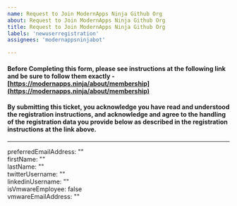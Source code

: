 ```yaml
---
name: Request to Join ModernApps Ninja Github Org
about: Request to Join ModernApps Ninja Github Org
title: Request to Join ModernApps Ninja Github Org
labels: 'newuserregistration'
assignees: 'modernappsninjabot'

---
```

#### Before Completing this form, please see instructions at the following link and be sure to follow them exactly - [https://modernapps.ninja/about/membership](https://modernapps.ninja/about/membership)

#### By submitting this ticket, you acknowledge you have read and understood the registration instructions, and acknowledge and agree to the handling of the registration data you provide below as described in the registration instructions at the link above.
---

preferredEmailAddress: ""  
firstName: ""  
lastName: ""  
twitterUsername: ""  
linkedinUsername: ""  
isVmwareEmployee: false  
vmwareEmailAddress: ""
